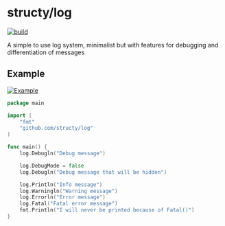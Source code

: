 # structy/log

[![build](https://github.com/structy/log/actions/workflows/build.yml/badge.svg)](https://github.com/structy/log/actions/workflows/build.yml)

A simple to use log system, minimalist but with features for debugging and differentiation of messages

## Example

[![Example](examples/example.png)](examples/example.go)

```go
package main

import (
    "fmt"
    "github.com/structy/log"
)

func main() {
    log.Debugln("Debug message")

    log.DebugMode = false
    log.Debugln("Debug message that will be hidden")

    log.Println("Info message")
    log.Warningln("Warning message")
    log.Errorln("Error message")
    log.Fatal("Fatal error message")
    fmt.Println("I will never be printed because of Fatal()")
}
```
